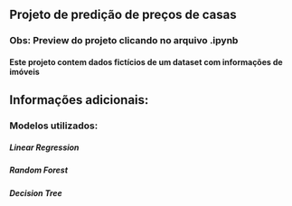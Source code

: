 ## Projeto de predição de preços de casas
### Obs: Preview do projeto clicando no arquivo .ipynb


#### Este projeto contem dados **fictícios** de um dataset com informações de imóveis
## Informações adicionais:
### Modelos utilizados: 
##### Linear Regression
##### Random Forest
##### Decision Tree

